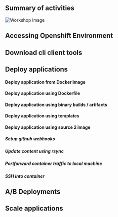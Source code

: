 ## Summary of activities
![Workshop Image](https://raw.githubusercontent.com/debianmaster/openshift-workshop/master/Workshop.png)
## Accessing Openshift Environment
## Download cli client tools
## Deploy applications
#### Deploy application from Docker image
#### Deploy application using Dockerfile
#### Deploy application using binary builds /  artifacts
#### Deploy application using templates
#### Deploy application using source 2 image
##### Setup github webhooks
##### Update content using rsync
##### Portforward container traffic to local machine
##### SSH into container 
## A/B Deployments
## Scale applications




